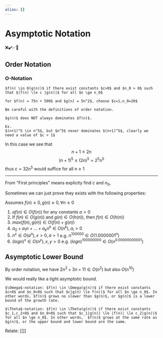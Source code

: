 ```yaml
---
alias: []
---
```

# Asymptotic Notation
❌✔️✅📗

## Order Notation

### O-Notation
```ad-def
$f(n) \in O(g(n))$ if there exist constants $c>0$ and $n_0 > 0$ such that $|f(n) \le c |g(n)|$ for all $n \ge n_0$
```
```ad-example
for $f(n) = 75n + 500$ and $g(n) = 5n^2$, choose $c=1,n_0=20$
```
```ad-obs
Be careful with the definitions of order notation.

$g(n)$ does NOT always dominates $f(n)$.

Ex.
$(n+1)^5 \in n^5$, but $n^5$ never dominates $(n+1)^5$, clearly we need a value of $c > 1$
```
In this case we see that
$$n + 1 \le 2n $$
$$(n + 1)^5 \le (2n)^5 = 2^5n^5 $$
thus $c=32n^5$ would suffice for all $n \ge 1$

---

From "First principles" means explicity find $c$ and $n_0$,

Sometimes we can just prove they exists with the following properties:

Assumes $f(n) \ge 0, g(n) \ge 0, \forall n \ge 0$

1. $af(n) \in O(f(n))$ for any constants $a > 0$
2. If $f(n) \in O(g(n))$ and $g(n) \in O(h(n))$, then $f(n) \in O(h(n))$
3. $max(f(n), g(n)) \in O(f(n) + g(n))$
4. $a_0 + a_1n + ... + a_kn^k \in O(n^k), a_i > 0$
5. $n^x \in O(a^n), x > 0, a > 1$
e.g. $n^{100000} \in O(1.0000001^n)$
6. $(log n)^x \in O(n^y), x, y > 0$
e.g. $(log n)^100000000 \in O(n^{0.00000000001})$

## Asymptotic Lower Bound

By order notation, we have $2n^2 + 3n + 11 \in O(n^2)$ but also $O(n^{10})$

We would really like a tight asymptotic bound.

```ad-def
$\Omega$-notation: $f(n) \in \Omega(g(n))$ if there exist constants $c>0$ and $n_0>0$ such that $c|g(n) \le f(n)|$ for all $n \ge n_0$. In other words, $f(n)$ grows no slower than $g(n)$, or $g(n)$ is a lower bound of the growth rate.

$\Theta$-notation: $f(n) \in \Theta(g(n))$ if there exist constants $c_1,c_2>0$ and $n_0>0$ such that $c_1|g(n)| \le |f(n)| \le c_2|g(n)|$ for all $n \ge n_0$. In other words,  $f(n)$ grows at the same rate as $g(n)$, or the upper bound and lower bound are the same.
```


Relate: [[]]